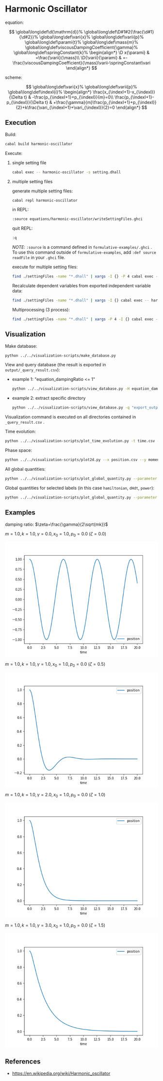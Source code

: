 # Harmonic Oscillator

equation:

$$
\global\long\def\d{\mathrm{d}}%
\global\long\def\D#1#2{\frac{\d#1}{\d#2}}%
\global\long\def\vari{x}%
\global\long\def\varii{p}%
\global\long\def\parami{t}%
\global\long\def\mass{m}%
\global\long\def\viscousDampingCoefficient{\gamma}%
\global\long\def\springConstant{k}%
\begin{align*}
\D x{\parami} & =\frac{\varii}{\mass}\\
\D{\varii}{\parami} & =-\frac{\viscousDampingCoefficient}{\mass}\varii-\springConstant\vari
\end{align*}
$$

scheme:

$$
\global\long\def\vari{x}%
\global\long\def\varii{p}%
\global\long\def\indexI{i}%
\begin{align*}
\frac{x_{\indexI+1}-x_{\indexI}}{\Delta t} & -\frac{p_{\indexI+1}+p_{\indexI}}{m}=0\\
\frac{p_{\indexI+1}-p_{\indexI}}{\Delta t} & +\frac{\gamma}{m}\frac{p_{\indexI+1}+p_{\indexI}}{2}+k\frac{\vari_{\indexI+1}+\vari_{\indexI}}{2}=0
\end{align*}
$$

## Execution

Build:

```sh
cabal build harmonic-oscillator
```

Execute:

1. single setting file

   ```sh
   cabal exec -- harmonic-oscillator -s setting.dhall
   ```

1. multiple setting files

   generate multiple setting files:

   ```sh
   cabal repl harmonic-oscillator
   ```

   in REPL:

   ```sh
   :source equations/harmonic-oscillator/writeSettingFiles.ghci
   ```

   quit REPL:

   ```sh
   :q
   ```

   _NOTE_: `:source` is a command defined in `formulative-examples/.ghci` . To use this command outside of `formulative-examples`, add `:def source readFile` in your `.ghci` file.

   execute for multiple setting files:

   ```sh
   find ./settingFiles -name "*.dhall" | xargs -I {} -P 4 cabal exec -- harmonic-oscillator -s {}
   ```

   Recalculate dependent variables from exported independent variable data:

   ```sh
   find ./settingFiles -name "*.dhall" | xargs -I {} cabal exec -- harmonic-oscillator --recalculation Continue -s {}
   ```

   Multiprocessing (3 process):

   ```sh
   find ./settingFiles -name "*.dhall" | xargs -P 4 -I {} cabal exec -- harmonic-oscillator --recalculation Continue -s {}
   ```

## Visualization

Make database:

```sh
python ../../visualization-scripts/make_database.py
```

View and query database (the result is exported in `output/_query_result.csv`):

- example 1: "equation_dampingRatio <= 1"

  ```sh
  python ../../visualization-scripts/view_database.py -H equation_dampingRatio equation_x0 equation_p0 -S equation_dampingRatio -q "equation_dampingRatio <= 1"
  ```

- example 2: extract specific directory

  ```sh
  python ../../visualization-scripts/view_database.py -q "export_outputDirectory == \"output/eeca6053077485a19e88dbeb2424390f1c6b37b7\""
  ```

Visualization command is executed on all directories contained in `_query_result.csv` .

Time evolution:

```sh
python ../../visualization-scripts/plot_time_evolution.py -t time.csv -x position.csv -o t-x.png
```

Phase space:

```sh
python ../../visualization-scripts/plot2d.py --x position.csv --y momentum.csv
```

All global quantities:

```sh
python ../../visualization-scripts/plot_global_quantity.py --parameter time.csv --data dependentVariable/_global.csv
```

Global quantities for selected labels (in this case `hamiltonian`, `dHdt`, `power`):

```sh
python ../../visualization-scripts/plot_global_quantity.py --parameter time.csv --data dependentVariable/_global.csv --header hamiltonian dHdt power
```

## Examples

damping ratio: $\zeta=\frac{\gamma}{2\sqrt{mk}}$

$m = 1.0, k = 1.0, \gamma = 0.0, x_0 = 1.0, p_0 = 0.0$ ($\zeta=0.0$)

![](media/t-x_dampingRatio_0.png)

$m = 1.0, k = 1.0, \gamma = 1.0, x_0 = 1.0, p_0 = 0.0$ ($\zeta=0.5$)

![](media/t-x_dampingRatio_0.5.png)

$m = 1.0, k = 1.0, \gamma = 2.0, x_0 = 1.0, p_0 = 0.0$ ($\zeta=1.0$)

![](media/t-x_dampingRatio_1.png)

$m = 1.0, k = 1.0, \gamma = 3.0, x_0 = 1.0, p_0 = 0.0$ ($\zeta=1.5$)

![](media/t-x_dampingRatio_1.5.png)

## References

- https://en.wikipedia.org/wiki/Harmonic_oscillator
